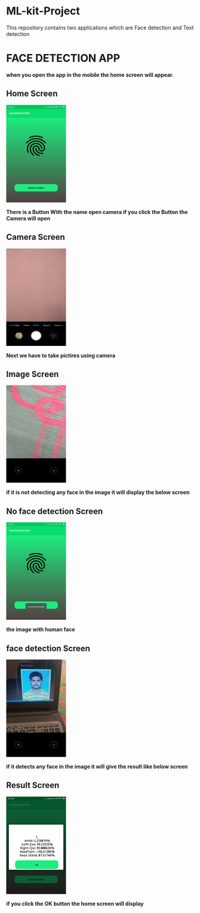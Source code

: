 # ML-kit-Project
This repository contains two applications which are Face detection and Text detection
# FACE DETECTION APP
**when you open the app in the mobile the home screen will appear.**

## Home Screen
<img src="Images/homescreen.jpeg" alt="Home Screen" width="160" height="260">

**There is a Button With the name open camera  if you click the Button the Camera will open**

## Camera Screen
<img src="Images/camerascreen.jpeg" alt="Home Screen" width="160" height="260">

 **Next we have to take pictires using camera**

## Image Screen
<img src="Images/imageshort.jpeg" alt="Home Screen" width="160" height="260">

**if it is not detecting any face in the image it will display the below screen**

## No face detection Screen
<img src="Images/notfacedetectescreen.jpeg" alt="Home Screen" width="160" height="260">

**the image with human face**
## face detection Screen
<img src="Images/imagewithfacescreen.jpeg" alt="Home Screen" width="160" height="260">

**if it detects any face in the image it will give the result like below screen**

## Result Screen
<img src="Images/resultscreen.jpeg" alt="Home Screen" width="160" height="260">

**if you click the OK button the home screen will display**

